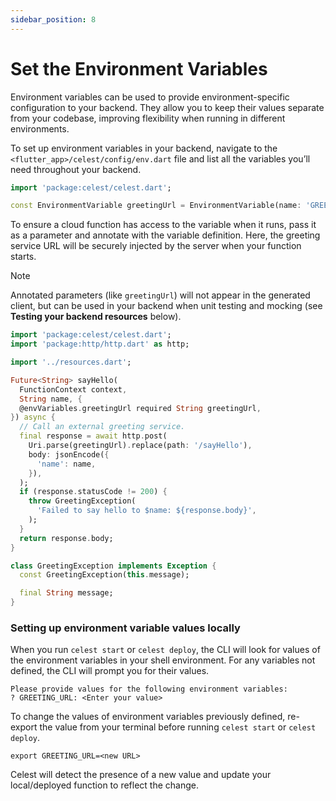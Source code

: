 ```yaml
---
sidebar_position: 8
---
```


# Set the Environment Variables

Environment variables can be used to provide environment-specific configuration to your backend. They allow you to keep their values separate from your codebase, improving flexibility when running in different environments.

To set up environment variables in your backend, navigate to the `<flutter_app>/celest/config/env.dart` file and list all the variables you’ll need throughout your backend.

```dart
import 'package:celest/celest.dart';

const EnvironmentVariable greetingUrl = EnvironmentVariable(name: 'GREETING_URL');
```

To ensure a cloud function has access to the variable when it runs, pass it as a parameter and annotate with the variable definition. Here, the greeting service URL will be securely injected by the server when your function starts.

Note

Annotated parameters (like `greetingUrl`) will not appear in the generated client, but can be used in your backend when unit testing and mocking (see **Testing your backend resources** below).
```dart
import 'package:celest/celest.dart';
import 'package:http/http.dart' as http;

import '../resources.dart';

Future<String> sayHello(
  FunctionContext context, 
  String name, {
  @envVariables.greetingUrl required String greetingUrl,
}) async {
  // Call an external greeting service.
  final response = await http.post(
    Uri.parse(greetingUrl).replace(path: '/sayHello'),
    body: jsonEncode({
      'name': name,
    }),
  );
  if (response.statusCode != 200) {
    throw GreetingException(
      'Failed to say hello to $name: ${response.body}',
    );
  }
  return response.body;
}

class GreetingException implements Exception {
  const GreetingException(this.message);

  final String message;
}
```

### Setting up environment variable values locally
When you run `celest start` or `celest deploy`, the CLI will look for values of the environment variables in your shell environment. For any variables not defined, the CLI will prompt you for their values.

```shell
Please provide values for the following environment variables:
? GREETING_URL: <Enter your value>
```

To change the values of environment variables previously defined, re-export the value from your terminal before running `celest start` or `celest deploy`.

```shell
export GREETING_URL=<new URL> 
```

Celest will detect the presence of a new value and update your local/deployed function to reflect the change.
